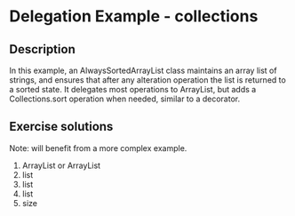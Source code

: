 # Delegation Example - collections

## Description
In this example, an AlwaysSortedArrayList class maintains an array list of strings, and ensures that after any alteration operation the list is returned to a sorted state. It delegates most operations to ArrayList, but adds a Collections.sort operation when needed, similar to a decorator.

## Exercise solutions
Note: will benefit from a more complex example.

1. ArrayList<String> or ArrayList
2. list
3. list
4. list
5. size